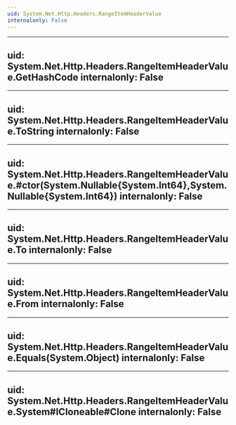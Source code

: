 ```yaml
---
uid: System.Net.Http.Headers.RangeItemHeaderValue
internalonly: False
---
```


---
uid: System.Net.Http.Headers.RangeItemHeaderValue.GetHashCode
internalonly: False
---

---
uid: System.Net.Http.Headers.RangeItemHeaderValue.ToString
internalonly: False
---

---
uid: System.Net.Http.Headers.RangeItemHeaderValue.#ctor(System.Nullable{System.Int64},System.Nullable{System.Int64})
internalonly: False
---

---
uid: System.Net.Http.Headers.RangeItemHeaderValue.To
internalonly: False
---

---
uid: System.Net.Http.Headers.RangeItemHeaderValue.From
internalonly: False
---

---
uid: System.Net.Http.Headers.RangeItemHeaderValue.Equals(System.Object)
internalonly: False
---

---
uid: System.Net.Http.Headers.RangeItemHeaderValue.System#ICloneable#Clone
internalonly: False
---
